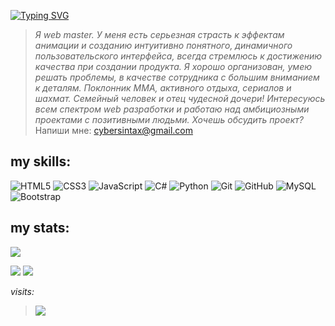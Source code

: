 <a href="https://git.io/typing-svg"><img src="https://readme-typing-svg.herokuapp.com?font=Radiotehnika&weight=600&size=24&pause=1000&color=42AAFF&width=435&lines=Hi%2C+I'm+Alexandr+" alt="Typing SVG" /></a>

> *Я web master. У меня есть серьезная страсть к эффектам анимации и созданию интуитивно понятного, динамичного пользовательского интерфейса, всегда стремлюсь к достижению качества при создании продукта.
Я хорошо организован, умею решать проблемы, в качестве сотрудника с большим вниманием к деталям. Поклонник ММА, активного отдыха, сериалов и шахмат. Семейный человек и отец чудесной дочери!
Интересуюсь всем спектром web разработки и работаю над амбициозными проектами с позитивными людьми.
Хочешь обсудить проект?* 
Напиши мне: [cybersintax@gmail.com](https://cybersintax@gmail.com)

## my skills:

![HTML5](https://img.shields.io/badge/html5-%23E34F26.svg?style=for-the-badge&logo=html5&logoColor=white)
![CSS3](https://img.shields.io/badge/css3-%231572B6.svg?style=for-the-badge&logo=css3&logoColor=white)
![JavaScript](https://img.shields.io/badge/javascript-%23323330.svg?style=for-the-badge&logo=javascript&logoColor=%23F7DF1E)
![C#](https://img.shields.io/badge/csharp-926eae?style=for-the-badge&logo=csharp&logoColor=ffdd54)
![Python](https://img.shields.io/badge/python-3670A0?style=for-the-badge&logo=python&logoColor=ffdd54)
![Git](https://img.shields.io/badge/git-%23F05033.svg?style=for-the-badge&logo=git&logoColor=white)
![GitHub](https://img.shields.io/badge/github-%23121011.svg?style=for-the-badge&logo=github&logoColor=white)
![MySQL](https://img.shields.io/badge/mysql-%2300f.svg?style=for-the-badge&logo=mysql&logoColor=white)
![Bootstrap](https://img.shields.io/badge/bootstrap-%23563D7C.svg?style=for-the-badge&logo=bootstrap&logoColor=white)

## my stats:

![](https://github-profile-summary-cards.vercel.app/api/cards/profile-details?username=Alexsandr-Konovalov&theme=solarized_dark)






![](https://github-profile-summary-cards.vercel.app/api/cards/stats?username=Alexsandr-Konovalov&theme=solarized_dark) ![](https://github-profile-summary-cards.vercel.app/api/cards/productive-time?username=daniilshat&theme=solarized_dark)




*visits:*
> ![](https://komarev.com/ghpvc/?username=Alexsandr-Konovalov)
